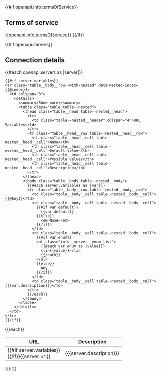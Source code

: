 {{#if openapi.info.termsOfService}}
<a name="termsOfService"></a>
## Terms of service
[{{openapi.info.termsOfService}}]({{openapi.info.termsOfService}})
{{/if}}

{{#if openapi.servers}}
<a name="servers"></a>
## Connection details

<table class="table">
  <thead class="table__head">
    <tr class="table__head__row">
      <th class="table__head__cell">URL</th>
      <th class="table__head__cell">Description</th>
    </tr>
  </thead>
  <tbody class="table__body">
  {{#each openapi.servers as |server|}}
    <tr class="table__body__row">
      <td class="table__body__cell">{{#if server.variables}}<div class="table__expand" data-index={{@index}}></div>{{/if}}{{server.url}}</td>
      <td class="table__body__cell">{{{server.description}}}</td>
    </tr>

    {{#if server.variables}}
    <tr class="table__body__row--with-nested" data-nested-index={{@index}}>
      <td colspan="3">
        <details>
          <summary>Show more</summary>
          <table class="table table--nested">
            <thead class="table__head table--nested__head">
              <tr>
                <td class="table--nested__header" colspan="4">URL Variables</td>
              </tr>
              <tr class="table__head__row table--nested__head__row">
                <th class="table__head__cell table--nested__head__cell">Name</th>
                <th class="table__head__cell table--nested__head__cell">Default value</th>
                <th class="table__head__cell table--nested__head__cell">Possible values</th>
                <th class="table__head__cell table--nested__head__cell">Description</th>
              </tr>
            </thead>
            <tbody class="table__body table--nested__body">
              {{#each server.variables as |var|}}
              <tr class="table__body__row table--nested__body__row">
                <td class="table__body__cell table--nested__body__cell">{{@key}}</td>
                <td class="table__body__cell table--nested__body__cell">
                  {{#if var.default}}
                    {{var.default}}
                  {{else}}
                    <em>None</em>
                  {{/if}}
                </td>
                <td class="table__body__cell table--nested__body__cell">
                  {{#if var.enum}}
                  <ul class="info__server__enum-list">
                    {{#each var.enum as |value|}}
                    <li>{{value}}</li>
                    {{/each}}
                  </ul>
                  {{else}}
                    Any
                  {{/if}}
                </td>
                <td class="table__body__cell table--nested__body__cell">{{{var.description}}}</td>
              </tr>
              {{/each}}
            </tbody>
          </table>
        </details>
      </td>
    </tr>
    {{/if}}
  {{/each}}

  </tbody>
</table>
{{/if}}
